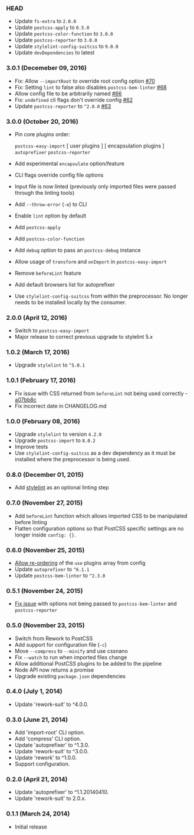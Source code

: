 ### HEAD

* Update `fs-extra` to `2.0.0`
* Update `postcss-apply` to `0.5.0`
* Update `postcss-color-function` to `3.0.0`
* Update `postcss-reporter` to `3.0.0`
* Update `stylelint-config-suitcss` to `9.0.0`
* Update `devDependencies` to latest

### 3.0.1 (Decemeber 09, 2016)

* Fix: Allow `--importRoot` to override root config option [#70](https://github.com/suitcss/preprocessor/pull/70)
* Fix: Setting `lint` to false also disables `postcss-bem-linter` [#68](https://github.com/suitcss/preprocessor/pull/68)
* Allow config file to be arbitrarily named [#66](https://github.com/suitcss/preprocessor/pull/66)
* Fix: `undefined` cli flags don't override config [#62](https://github.com/suitcss/preprocessor/pull/62)
* Update `postcss-reporter` to `^2.0.0` [#63](https://github.com/suitcss/preprocessor/pull/63)

### 3.0.0 (October 20, 2016)

* Pin core plugins order:

  `postcss-easy-import`
  [ user plugins ]
  [ encapsulation plugins ]
  `autoprefixer`
  `postcss-reporter`
* Add experimental `encapsulate` option/feature
* CLI flags override config file options
* Input file is now linted (previously only imported files were passed through
  the linting tools)
* Add `--throw-error` (`-e`) to CLI
* Enable `lint` option by default
* Add `postcss-apply`
* Add `postcss-color-function`
* Add `debug` option to pass an `postcss-debug` instance
* Allow usage of `transform` and `onImport` in `postcss-easy-import`
* Remove `beforeLint` feature
* Add default browsers list for autoprefixer
* Use `stylelint-config-suitcss` from within the preprocessor. No longer needs
  to be installed locally by the consumer.

### 2.0.0 (April 12, 2016)

* Switch to `postcss-easy-import`
* Major release to correct previous upgrade to stylelint 5.x

### 1.0.2 (March 17, 2016)

* Upgrade `stylelint` to `^5.0.1`

### 1.0.1 (February 17, 2016)

* Fix issue with CSS returned from `beforeLint` not being used correctly - [a07bb8c](https://github.com/suitcss/preprocessor/commit/a07bb8c7b416c3df36c3f88b1fc1600aa6a39d61)
* Fix incorrect date in CHANGELOG.md

### 1.0.0 (February 08, 2016)

* Upgrade `stylelint` to version `4.2.0`
* Upgrade `postcss-import` to `8.0.2`
* Improve tests
* Use `stylelint-config-suitcss` as a dev dependency as it must be installed
where the preprocessor is being used.

### 0.8.0 (December 01, 2015)

* Add [stylelint](http://stylelint.io/) as an optional linting step

### 0.7.0 (November 27, 2015)

* Add `beforeLint` function which allows imported CSS to be manipulated before linting
* Flatten configuration options so that PostCSS specific settings are no longer
inside `config: {}`.

### 0.6.0 (November 25, 2015)

* [Allow re-ordering](https://github.com/suitcss/preprocessor/pull/15) of the `use` plugins array from config
* Update `autoprefixer` to `^6.1.1`
* Update `postcss-bem-linter` to `^2.3.0`

### 0.5.1 (November 24, 2015)

* [Fix issue](https://github.com/suitcss/preprocessor/issues/13) with options not being passed to `postcss-bem-linter` and `postcss-reporter`

### 0.5.0 (November 23, 2015)

* Switch from Rework to PostCSS
* Add support for configuration file (`-c`)
* Move `--compress` to `--minify` and use cssnano
* Fix `--watch` to run when imported files change
* Allow additional PostCSS plugins to be added to the pipeline
* Node API now returns a promise
* Upgrade existing `package.json` dependencies

### 0.4.0 (July 1, 2014)

* Update 'rework-suit' to ^4.0.0.

### 0.3.0 (June 21, 2014)

* Add 'import-root' CLI option.
* Add 'compress' CLI option.
* Update 'autoprefixer' to ^1.3.0.
* Update 'rework-suit' to ^3.0.0.
* Update 'rework' to ^1.0.0.
* Support configuration.

### 0.2.0 (April 21, 2014)

* Update 'autoprefixer' to ^1.1.20140410.
* Update 'rework-suit' to 2.0.x.

### 0.1.1 (March 24, 2014)

* Initial release
